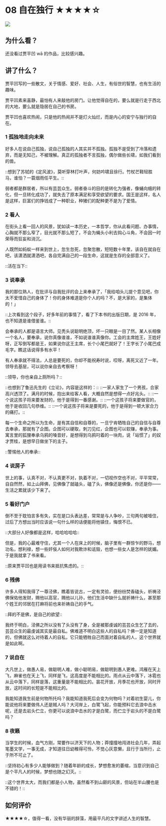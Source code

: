 # 08 自在独行 ★★★★☆

![](08%20%E8%87%AA%E5%9C%A8%E7%8B%AC%E8%A1%8C%20%E2%98%85%E2%98%85%E2%98%85%E2%98%85%E2%98%86/Banner.005.jpeg)

## 为什么看？

还没看过贾平凹 wā 的作品，比较感兴趣。

## 讲了什么？

贾平凹写的一些散文，关于情感、爱好、社会、人生，有俗世的智慧，也有生活的趣味。

贾平凹素来喜静，最怕有人来敲他的房门。让他觉得自在的，要么就是行走于西北的大地，要么就是隐居在自己的书房。

贾平凹也喜欢热闹，只是他的热闹并不是灯火灿烂，而是内心的安宁与独行的自在。

### 1 孤独地走向未来

好多人在说自己孤独，说自己孤独的人其实并不孤独。孤独不是受到了冷落和遗弃，而是无知己，不被理解。真正的孤独者不言孤独，偶尔做些长啸，如我们看到的兽。

::想到了苏轼的《定风波》，莫听穿林打叶声，何妨吟啸且徐行。竹杖芒鞋轻胜马，谁怕？一蓑烟雨任平生。::

弱者都是群居者，所以有芸芸众生。弱者奋斗的目的是转化为强者，像蛹向蛾的转化，但一旦转化成功了，就失去了原本满足和享受欲望的要求。国王是这样，名人是这样，巨富们的挣钱成了一种职业，种猪们的配种更不是为了爱情。

### 2 看人

在街头上看一回人的风景，犹如读一本历史，一本哲学，你从此看问题、办事情，心胸就不那么窄了，目光就不那么短了，不会为蝇头小利去钩心斗角，不会因一时荣辱而狂妄和消沉。

人既然如蚂蚁一样来到世上，忽生忽死，忽聚忽散，短短数十年里，该自在就自在吧，该潇洒就潇洒吧，各自完满自己的一段生命，这就是生存的全部意义了。

::活在当下::

### 3 说奉承

我的那位熟人，在批评与自我批评的会上来奉承了，「我给咱头儿提个意见吧，你太不爱惜自己的身体了！你的身体难道是你个人的吗？不，是大家的，是集体的！」

::上次看到这个段子，好多年前的事情了，看了下本书的出版日期，是 2016 年，也不知道是谁借鉴谁。::

会奉承的人都是语言大师。见秃头说聪明绝顶，坏一只眼是一目了然。某人长相像一个名人，要奉承，说你真像谁谁，不如说谁谁真像你。工会的主席姓王，王姓好呀，正写倒写都是王，如果说你这王主席，长个小尾巴就好了！王字长了小尾巴成毛字。瞧这话说得多有水平！

有人奉承就不得法，人总是要死的，你却不能祝寿时说，哎呀，离死又近了一年。领导去基层，可以说你亲自去考察呀！

::领导，你也亲自上厕所吗？::

::也想到了鲁迅先生的《立论》，内容是这样的：::
::一家人家生了一个男孩，合家高兴透顶了。满月的时候，抱出来给客人看，大概自然是想得一点好兆头。::
::一个说这孩子将来要发财的，他于是得到一番感谢。::
::一个这孩子将来要做官的，他于是收回几句恭维。::
::一个说这孩子将来是要死的，他于是得到一顿大家合力的痛打。::

每一个生命之所以为生命，是有其自信和自尊的，一旦宁肯牺牲自己的自信与自尊去奉承，那就有了企图。企图可以硬取，刺刀见红，企图也可以软赚，奉承为事。寓言里的狐狸奉承乌鸦的嗓音好，是想得到乌鸦叼着的一块肉，说「站惯了」的奴才贾桂，是想早日做坐下的主子。

::警惕他人的奉承::

### 4 说房子

世上的事，认真不对，不认真更不对，执着不对，一切视作空也不对，平平常常，自自然然，如上山拜佛，见佛像了就磕头，磕了头，佛像还是佛像，你还是你——生活之累就该少下来了。

### 5 看好门户

倒不至于耽怕言多有失，实在是口头表达差，常常是与人争吵，三句两句被噎住，过后了方想出当时应该说一句什么样的话便能将他镇住，悔恨不已。

::大部分人好像都是这样，哈哈哈哈哈::

但是，我的心最难守住，尤其一个人在床上的时候，脑子里有一群惊乍的野马，想功名，想利禄，想一些奸佞人如何对我欺诈和诋毁，也想一些女人是怎样的妩媚。于是我就拿了书来看。

::原来贾平凹也是用读书来抵抗焦虑的。::

### 6 残佛

许多人得知我得了一尊泾佛，瞧着皆说古，一定有灵验，便纷纷焚香磕头，祈祷泾佛保佑他发财，赐他以高官，赐他以儿孙，他们生活中缺什么就祈祷什么，甚至那个姓王的邻居在打麻将前也来祈祷自己的手气。

::拜的不是佛，是自己的欲望::

我终于明白，泾佛之所以没有了头没有了身，全是被那虔诚的芸芸众生乞了去的，芸芸众生的最虔诚其实是最自私。佛难道不明白这些人的自私吗？佛一定是知道的，但佛就这么对待着人的自私，它只能牺牲自己而面对着自私的人，这个世界就是如此啊。

### 7 说自在

大凡世上，做愚人易，做聪明人难，做小聪明易，做聪明到愚人更难。鸿雁在天上飞，麻雀也在天上飞，同样是飞，这高度是不能相比的。雨点从云中落下，冰雹也从云中落下，同样是落，这重量是不能相比的。昙花开放，月季花也开放，同时开放，这时间的长短是不能相比的。

我能知道我生前是何物所托吗？我能知道我死后会变为何物吗？对着初生婴儿，你能说他将来要做伟人还是贼人吗？大河岸上，白鹭飞起，你能预料它去浪中击水呢，还是去岩头伫立，你更可以说浪中击水的才是白鹭，而伫立于岩头的不是白鹭吗？

### 8 夜籁

当学生的时候，血气方刚，常要作以济天下的人物；莽撞撞地闯进社会几年，弄起笔墨文学，一事无成，才知道往日幼稚得可怜，不觉心灰意懒，且行于当所行，止于所不可止了。

::坚持初心有多少人能够做到？随着年龄的成长，梦想愈发的萎缩，当意识到自己是个平凡人的时候，梦想也随之幻灭。::

::这个世界太大，而我们都是小人物，虽然看不到山巅的风景，但站在半山腰也是不错的！::

## 如何评价

★★★★☆，值得一看，没有华丽的辞藻，用最平凡的文字讲述人生的智慧。

